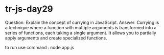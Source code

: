 # tr-js-day29
Question: Explain the concept of currying in JavaScript.
Answer: Currying is a technique where a function with multiple arguments is transformed into a series of functions, each taking a single argument. It allows you to partially apply arguments and create specialized functions.

to run use command : node app.js

